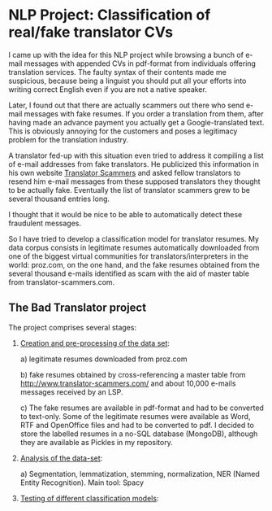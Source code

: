 
# NLP Project: Classification of real/fake translator CVs

I came up with the idea for this NLP project while browsing a bunch of e-mail messages with appended CVs in pdf-format from individuals offering translation services. The faulty syntax of their contents made me suspicious, because being a linguist you should put all your efforts into writing correct English even if you are not a native speaker.

Later, I found out that there are actually scammers out there who send e-mail messages with fake resumes. If you order a translation from them, after having made an advance payment you actually get a Google-translated text. This is obviously annoying for the customers and poses a legitimacy problem for the translation industry. 

A translator fed-up with this situation even tried to address it compiling a list of e-mail addresses from fake translators. He publicized this information in his own website [Translator Scammers](http://www.translator-scammers.com/) and asked fellow translators to resend him e-mail messages from these supposed translators they thought to be actually fake. Eventually the list of translator scammers grew to be several thousand entries long.

I thought that it would be nice to be able to automatically detect these fraudulent messages.

So I have tried to develop a classification model for translator resumes. My data corpus consists in legitimate resumes automatically downloaded from one of the biggest virtual communities for translators/interpreters in the world: proz.com, on the one hand, and the fake resumes obtained from the several thousand e-mails identified as scam with the aid of master table from translator-scammers.com.

## The Bad Translator project

The project comprises several stages:

1. [Creation and pre-processing of the data set](dataset-prep/):

    a) legitimate resumes downloaded from proz.com

    b) fake resumes obtained by cross-referencing a master table from http://www.translator-scammers.com/ and about 10,000 e-mails messages received by an LSP.

    c) The fake resumes are available in pdf-format and had to be converted to text-only. Some of the legitimate resumes were available as Word, RTF and OpenOffice files and had to be converted to pdf. I decided to store the labelled resumes in a no-SQL database (MongoDB), although they are available as Pickles in my repository.


2. [Analysis of the data-set](analysis/):

    a) Segmentation, lemmatization, stemming, normalization, NER (Named Entity Recognition). Main tool: Spacy


3. [Testing of different classification models](models/):
